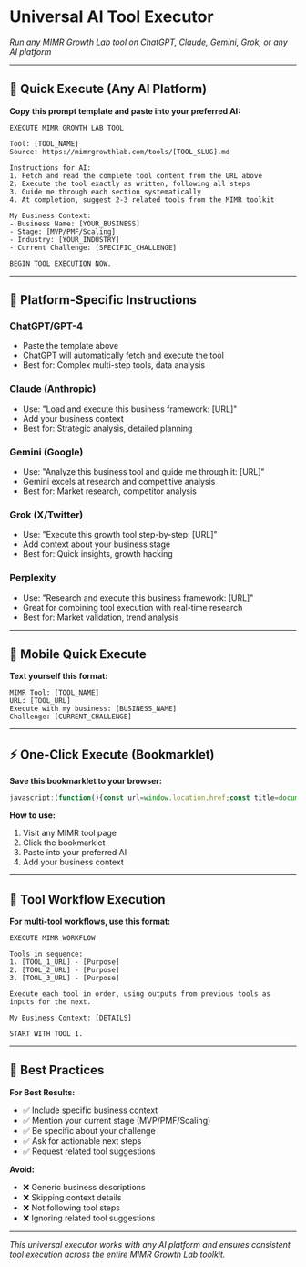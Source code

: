 # Universal AI Tool Executor
*Run any MIMR Growth Lab tool on ChatGPT, Claude, Gemini, Grok, or any AI platform*

---

## 🎯 **Quick Execute (Any AI Platform)**

**Copy this prompt template and paste into your preferred AI:**

```
EXECUTE MIMR GROWTH LAB TOOL

Tool: [TOOL_NAME]
Source: https://mimrgrowthlab.com/tools/[TOOL_SLUG].md

Instructions for AI:
1. Fetch and read the complete tool content from the URL above
2. Execute the tool exactly as written, following all steps
3. Guide me through each section systematically
4. At completion, suggest 2-3 related tools from the MIMR toolkit

My Business Context:
- Business Name: [YOUR_BUSINESS]
- Stage: [MVP/PMF/Scaling]  
- Industry: [YOUR_INDUSTRY]
- Current Challenge: [SPECIFIC_CHALLENGE]

BEGIN TOOL EXECUTION NOW.
```

---

## 🤖 **Platform-Specific Instructions**

### **ChatGPT/GPT-4**
- Paste the template above
- ChatGPT will automatically fetch and execute the tool
- Best for: Complex multi-step tools, data analysis

### **Claude (Anthropic)**
- Use: "Load and execute this business framework: [URL]"
- Add your business context
- Best for: Strategic analysis, detailed planning

### **Gemini (Google)**  
- Use: "Analyze this business tool and guide me through it: [URL]"
- Gemini excels at research and competitive analysis
- Best for: Market research, competitor analysis

### **Grok (X/Twitter)**
- Use: "Execute this growth tool step-by-step: [URL]"
- Add context about your business stage
- Best for: Quick insights, growth hacking

### **Perplexity**
- Use: "Research and execute this business framework: [URL]"
- Great for combining tool execution with real-time research
- Best for: Market validation, trend analysis

---

## 📱 **Mobile Quick Execute**

**Text yourself this format:**
```
MIMR Tool: [TOOL_NAME]
URL: [TOOL_URL]
Execute with my business: [BUSINESS_NAME]
Challenge: [CURRENT_CHALLENGE]
```

---

## ⚡ **One-Click Execute (Bookmarklet)**

**Save this bookmarklet to your browser:**
```javascript
javascript:(function(){const url=window.location.href;const title=document.querySelector('h1')?.textContent||document.title;const prompt=`EXECUTE MIMR GROWTH LAB TOOL\n\nTool: ${title}\nSource: ${url}\n\nInstructions: Fetch and execute this tool step-by-step. Guide me through each section.\n\nMy Business: [ADD_YOUR_CONTEXT]\n\nBEGIN EXECUTION.`;navigator.clipboard.writeText(prompt);alert('Tool prompt copied! Paste into any AI platform.');})();
```

**How to use:**
1. Visit any MIMR tool page
2. Click the bookmarklet
3. Paste into your preferred AI
4. Add your business context

---

## 🔄 **Tool Workflow Execution**

**For multi-tool workflows, use this format:**
```
EXECUTE MIMR WORKFLOW

Tools in sequence:
1. [TOOL_1_URL] - [Purpose]
2. [TOOL_2_URL] - [Purpose]  
3. [TOOL_3_URL] - [Purpose]

Execute each tool in order, using outputs from previous tools as inputs for the next.

My Business Context: [DETAILS]

START WITH TOOL 1.
```

---

## 🎯 **Best Practices**

**For Best Results:**
- ✅ Include specific business context
- ✅ Mention your current stage (MVP/PMF/Scaling)
- ✅ Be specific about your challenge
- ✅ Ask for actionable next steps
- ✅ Request related tool suggestions

**Avoid:**
- ❌ Generic business descriptions
- ❌ Skipping context details
- ❌ Not following tool steps
- ❌ Ignoring related tool suggestions

---

*This universal executor works with any AI platform and ensures consistent tool execution across the entire MIMR Growth Lab toolkit.*
